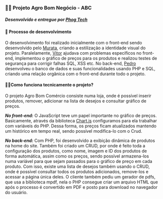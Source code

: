 ### 🐱‍🐉 Projeto Agro Bom Negócio - ABC
##### *Desenvolvido e entregue por [Phog Tech](https://phogtech.vercel.app/)*
#### 🤯 Processo de desenvolvimento
O desenvolvimento foi realizado inicialmente com o front-end sendo desenvolvido pelo [Murata](https://github.com/Muratawga), criando a estilização a identidade visual do projeto. Paralelamente, [Vitor](https://github.com/vit0rr) ajudava com problemas específicos no front-end, implementou o gráfico de preços para os produtos e realizou testes de segurança para corrigir falhas SQL, XSS etc.
No back-end, [Pedro](https://github.com/dgtyPedro) desenvolveu o banco de dados e suas funcionalidades usando PHP e SQL, criando uma relação orgânica com o front-end durante todo o projeto.

#### 🐱‍👤Como funciona tecnicamente o projeto?
O projeto Agro Bom Comércio consiste numa loja, onde é possível inserir produtos, remover, adicionar na lista de desejos e consultar gráfico de preços.

***No front-end:***
O JavaScript teve um papel importante no gráfico de preços. Basicamente, através da biblioteca [Chart.js](https://www.chartjs.org/) configuramos para ela trabalhar com variáveis do PHP. Dessa forma, os preços ficam atualizados mantendo um histórico em tempo real, sendo possível modifica-lo com o Crud.

***No back-end:***
Com PHP, foi desenvolvido a exibição dinâmica de produtos na home do site. Também foi criado um CRUD, por onde é feito toda a configuração dos produtos, como nome, imagem e ID dos produtos de forma automática, assim como os preços, sendo possível armazena-los numa variável para que sejam passados para o gráfico de preço em cada produto.
Com isso, existe uma lista de desejos também usando o CRUD, onde é possível consultar todos os produtos adicionados, remove-los e acessar a página única deles.
O cliente também pediu um gerador de pdfs, que usa a biblioteca mpdf, nela o PHP consegue criar um arquivo HTML que após o processo é convertido em PDF e posto para download no navegador do usuário.